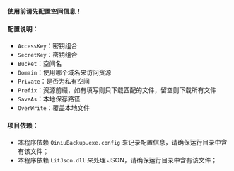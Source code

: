**使用前请先配置空间信息！**

#### 配置说明：

+ `AccessKey`：密钥组合
+ `SecretKey`：密钥组合
+ `Bucket`：空间名
+ `Domain`：使用哪个域名来访问资源
+ `Private`：是否为私有空间
+ `Prefix`：资源前缀，如有填写则只下载匹配的文件，留空则下载所有文件
+ `SaveAs`：本地保存路径
+ `OverWrite`：覆盖本地文件

#### 项目依赖：

+ 本程序依赖 `QiniuBackup.exe.config` 来记录配置信息，请确保运行目录中含有该文件；
+ 本程序依赖 `LitJson.dll` 来处理 JSON，请确保运行目录中含有该文件；
